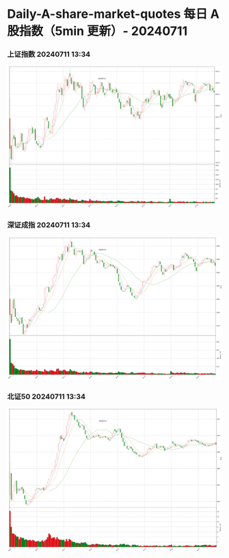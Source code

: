 
# Daily-A-share-market-quotes 每日 A 股指数（5min 更新）- 20240711

### 上证指数 20240711 13:34
![](./fig/2024/7/20240711-sh000001.png)

### 深证成指 20240711 13:34
![](./fig/2024/7/20240711-sz399001.png)

### 北证50 20240711 13:34
![](./fig/2024/7/20240711-bj899050.png)
